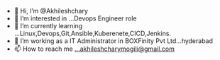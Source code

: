 - 👋 Hi, I’m @Akhileshchary
- 👀 I’m interested in ...Devops Engineer role
- 🌱 I’m currently learning ...Linux,Devops,Git,Ansible,Kuberenete,CICD,Jenkins.  
- 💞️ I’m working as a IT Administrator in BOXFinity Pvt Ltd...hyderabad
- 📫 How to reach me ...akhileshcharymogili@gmail.com

<!---
akhileshchary/akhileshchary is a ✨ special ✨ repository because its `README.md` (this file) appears on your GitHub profile.
You can click the Preview link to take a look at your changes.
--->
